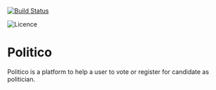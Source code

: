 [![Build Status](https://travis-ci.org/shemaeric/Politico.svg?branch=develop)](https://travis-ci.org/shemaeric/Politico)

![Licence](https://img.shields.io/github/license/shemaeric/politico.svg?style=plastic)

# Politico
Politico is a platform to help a user to vote or register for candidate as politician.
